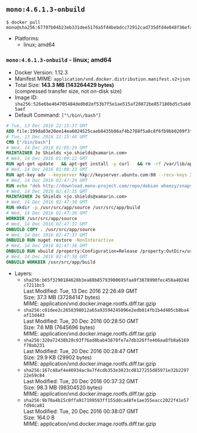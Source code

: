 ## `mono:4.6.1.3-onbuild`

```console
$ docker pull mono@sha256:67707b04b23eb331dee5176a5fd4bebdcc72912cad735dfd4e048f36efa74738
```

-	Platforms:
	-	linux; amd64

### `mono:4.6.1.3-onbuild` - linux; amd64

-	Docker Version: 1.12.3
-	Manifest MIME: `application/vnd.docker.distribution.manifest.v2+json`
-	Total Size: **143.3 MB (143264429 bytes)**  
	(compressed transfer size, not on-disk size)
-	Image ID: `sha256:526e6be464705484de0b02ef53b7f5e1ae515af20872be857180bd5c5ab05aef`
-	Default Command: `["\/bin\/bash"]`

```dockerfile
# Tue, 13 Dec 2016 22:15:37 GMT
ADD file:199da03e20ee14ea6024525caeb8435b86af4b2788f5a8c8f6fb9bb0209f3fff in / 
# Tue, 13 Dec 2016 22:15:46 GMT
CMD ["/bin/bash"]
# Wed, 14 Dec 2016 01:05:29 GMT
MAINTAINER Jo Shields <jo.shields@xamarin.com>
# Wed, 14 Dec 2016 01:09:22 GMT
RUN apt-get update   && apt-get install -y curl   && rm -rf /var/lib/apt/lists/*
# Wed, 14 Dec 2016 01:09:23 GMT
RUN apt-key adv --keyserver hkp://keyserver.ubuntu.com:80 --recv-keys 3FA7E0328081BFF6A14DA29AA6A19B38D3D831EF
# Wed, 14 Dec 2016 02:47:29 GMT
RUN echo "deb http://download.mono-project.com/repo/debian wheezy/snapshots/4.6.1.3 main" > /etc/apt/sources.list.d/mono-xamarin.list   && apt-get update   && apt-get install -y binutils mono-devel ca-certificates-mono fsharp mono-vbnc nuget referenceassemblies-pcl   && rm -rf /var/lib/apt/lists/* /tmp/*
# Wed, 14 Dec 2016 02:47:35 GMT
MAINTAINER Jo Shields <jo.shields@xamarin.com>
# Wed, 14 Dec 2016 02:47:36 GMT
RUN mkdir -p /usr/src/app/source /usr/src/app/build
# Wed, 14 Dec 2016 02:47:36 GMT
WORKDIR /usr/src/app/source
# Wed, 14 Dec 2016 02:47:37 GMT
ONBUILD COPY . /usr/src/app/source
# Wed, 14 Dec 2016 02:47:37 GMT
ONBUILD RUN nuget restore -NonInteractive
# Wed, 14 Dec 2016 02:47:38 GMT
ONBUILD RUN xbuild /property:Configuration=Release /property:OutDir=/usr/src/app/build/
# Wed, 14 Dec 2016 02:47:38 GMT
ONBUILD WORKDIR /usr/src/app/build
```

-	Layers:
	-	`sha256:b65f3290184628b3ea88b85793900695faa9f3878990fec458a4024dc7211bc5`  
		Last Modified: Tue, 13 Dec 2016 22:26:49 GMT  
		Size: 37.3 MB (37284147 bytes)  
		MIME: application/vnd.docker.image.rootfs.diff.tar.gzip
	-	`sha256:c01dee2c2658398012a65a93594245096e2edb014fb1b4d405cb8ba4af13d443`  
		Last Modified: Tue, 20 Dec 2016 00:28:50 GMT  
		Size: 7.6 MB (7645696 bytes)  
		MIME: application/vnd.docker.image.rootfs.diff.tar.gzip
	-	`sha256:320a72438b28c03f76ad8bab43878fe7a7db326ffe466aa8fb8a6169f70ab231`  
		Last Modified: Tue, 20 Dec 2016 00:28:47 GMT  
		Size: 29.9 KB (29902 bytes)  
		MIME: application/vnd.docker.image.rootfs.diff.tar.gzip
	-	`sha256:167c48af4e46934ac9a7f4cdb353e3023cd8127255d85971e32b229722e59c84`  
		Last Modified: Tue, 20 Dec 2016 00:37:32 GMT  
		Size: 98.3 MB (98304520 bytes)  
		MIME: application/vnd.docker.image.rootfs.diff.tar.gzip
	-	`sha256:9b70a4b15c0ffa917199593ff155ddca48fe1ae355eacc2022f41e57fd94ca81`  
		Last Modified: Tue, 20 Dec 2016 00:38:07 GMT  
		Size: 164.0 B  
		MIME: application/vnd.docker.image.rootfs.diff.tar.gzip

